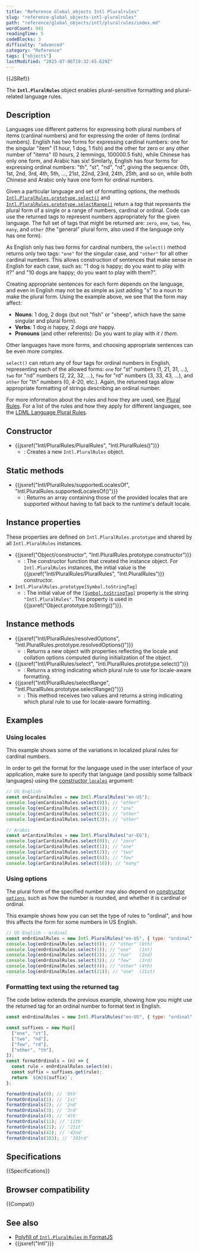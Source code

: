 ```yaml
---
title: "Reference Global_objects Intl Pluralrules"
slug: "reference-global_objects-intl-pluralrules"
path: "reference/global_objects/intl/pluralrules/index.md"
wordCount: 941
readingTime: 5
codeBlocks: 3
difficulty: "advanced"
category: "Reference"
tags: ["objects"]
lastModified: "2025-07-06T19:32:45.629Z"
---
```



{{JSRef}}

The **`Intl.PluralRules`** object enables plural-sensitive formatting and plural-related language rules.

## Description

Languages use different patterns for expressing both plural numbers of items (cardinal numbers) and for expressing the order of items (ordinal numbers).
English has two forms for expressing cardinal numbers: one for the singular "item" (1 hour, 1 dog, 1 fish) and the other for zero or any other number of "items" (0 hours, 2 lemmings, 100000.5 fish), while Chinese has only one form, and Arabic has six!
Similarly, English has four forms for expressing ordinal numbers: "th", "st", "nd", "rd", giving the sequence: 0th, 1st, 2nd, 3rd, 4th, 5th, ..., 21st, 22nd, 23rd, 24th, 25th, and so on, while both Chinese and Arabic only have one form for ordinal numbers.

Given a particular language and set of formatting options, the methods [`Intl.PluralRules.prototype.select()`](/en-US/docs/Web/JavaScript/Reference/Global_Objects/Intl/PluralRules/select) and [`Intl.PluralRules.prototype.selectRange()`](/en-US/docs/Web/JavaScript/Reference/Global_Objects/Intl/PluralRules/selectRange) return a _tag_ that represents the plural form of a single or a range of numbers, cardinal or ordinal.
Code can use the returned tags to represent numbers appropriately for the given language.
The full set of tags that might be returned are: `zero`, `one`, `two`, `few`, `many`, and `other` (the "general" plural form, also used if the language only has one form).

As English only has two forms for cardinal numbers, the `select()` method returns only two tags: `"one"` for the singular case, and `"other"` for all other cardinal numbers.
This allows construction of sentences that make sense in English for each case, such as: "1 dog is happy; do you want to play with it?" and "10 dogs are happy; do you want to play with them?".

Creating appropriate sentences for each form depends on the language, and even in English may not be as simple as just adding "s" to a noun to make the plural form.
Using the example above, we see that the form may affect:

- **Nouns**: 1 dog, 2 dogs (but not "fish" or "sheep", which have the same singular and plural form).
- **Verbs**: 1 dog _is_ happy, 2 dogs _are_ happy.
- **Pronouns** (and other referents): Do you want to play with _it_ / _them_.

Other languages have more forms, and choosing appropriate sentences can be even more complex.

`select()` can return any of four tags for ordinal numbers in English, representing each of the allowed forms: `one` for "st" numbers (1, 21, 31, ...), `two` for "nd" numbers (2, 22, 32, ...), `few` for "rd" numbers (3, 33, 43, ...), and `other` for "th" numbers (0, 4-20, etc.).
Again, the returned tags allow appropriate formatting of strings describing an ordinal number.

For more information about the rules and how they are used, see [Plural Rules](https://cldr.unicode.org/index/cldr-spec/plural-rules).
For a list of the rules and how they apply for different languages, see the [LDML Language Plural Rules](https://www.unicode.org/cldr/charts/43/supplemental/language_plural_rules.html).

## Constructor

- {{jsxref("Intl/PluralRules/PluralRules", "Intl.PluralRules()")}}
  - : Creates a new `Intl.PluralRules` object.

## Static methods

- {{jsxref("Intl/PluralRules/supportedLocalesOf", "Intl.PluralRules.supportedLocalesOf()")}}
  - : Returns an array containing those of the provided locales that are supported without having to fall back to the runtime's default locale.

## Instance properties

These properties are defined on `Intl.PluralRules.prototype` and shared by all `Intl.PluralRules` instances.

- {{jsxref("Object/constructor", "Intl.PluralRules.prototype.constructor")}}
  - : The constructor function that created the instance object. For `Intl.PluralRules` instances, the initial value is the {{jsxref("Intl/PluralRules/PluralRules", "Intl.PluralRules")}} constructor.
- `Intl.PluralRules.prototype[Symbol.toStringTag]`
  - : The initial value of the [`[Symbol.toStringTag]`](/en-US/docs/Web/JavaScript/Reference/Global_Objects/Symbol/toStringTag) property is the string `"Intl.PluralRules"`. This property is used in {{jsxref("Object.prototype.toString()")}}.

## Instance methods

- {{jsxref("Intl/PluralRules/resolvedOptions", "Intl.PluralRules.prototype.resolvedOptions()")}}
  - : Returns a new object with properties reflecting the locale and collation options computed during initialization of the object.
- {{jsxref("Intl/PluralRules/select", "Intl.PluralRules.prototype.select()")}}
  - : Returns a string indicating which plural rule to use for locale-aware formatting.
- {{jsxref("Intl/PluralRules/selectRange", "Intl.PluralRules.prototype.selectRange()")}}
  - : This method receives two values and returns a string indicating which plural rule to use for locale-aware formatting.

## Examples

### Using locales

This example shows some of the variations in localized plural rules for cardinal numbers.

In order to get the format for the language used in the user interface of your application, make sure to specify that language (and possibly some fallback languages) using the [constructor `locales`](/en-US/docs/Web/JavaScript/Reference/Global_Objects/Intl/PluralRules/PluralRules#locales) argument:

```js
// US English
const enCardinalRules = new Intl.PluralRules("en-US");
console.log(enCardinalRules.select(0)); // "other"
console.log(enCardinalRules.select(1)); // "one"
console.log(enCardinalRules.select(2)); // "other"
console.log(enCardinalRules.select(3)); // "other"

// Arabic
const arCardinalRules = new Intl.PluralRules("ar-EG");
console.log(arCardinalRules.select(0)); // "zero"
console.log(arCardinalRules.select(1)); // "one"
console.log(arCardinalRules.select(2)); // "two"
console.log(arCardinalRules.select(6)); // "few"
console.log(arCardinalRules.select(18)); // "many"
```

### Using options

The plural form of the specified number may also depend on [constructor `options`](/en-US/docs/Web/JavaScript/Reference/Global_Objects/Intl/PluralRules/PluralRules#options), such as how the number is rounded, and whether it is cardinal or ordinal.

This example shows how you can set the type of rules to "ordinal", and how this affects the form for some numbers in US English.

```js
// US English - ordinal
const enOrdinalRules = new Intl.PluralRules("en-US", { type: "ordinal" });
console.log(enOrdinalRules.select(0)); // "other" (0th)
console.log(enOrdinalRules.select(1)); // "one"   (1st)
console.log(enOrdinalRules.select(2)); // "two"   (2nd)
console.log(enOrdinalRules.select(3)); // "few"   (3rd)
console.log(enOrdinalRules.select(4)); // "other" (4th)
console.log(enOrdinalRules.select(21)); // "one"  (21st)
```

### Formatting text using the returned tag

The code below extends the previous example, showing how you might use the returned tag for an ordinal number to format text in English.

```js
const enOrdinalRules = new Intl.PluralRules("en-US", { type: "ordinal" });

const suffixes = new Map([
  ["one", "st"],
  ["two", "nd"],
  ["few", "rd"],
  ["other", "th"],
]);
const formatOrdinals = (n) => {
  const rule = enOrdinalRules.select(n);
  const suffix = suffixes.get(rule);
  return `${n}${suffix}`;
};

formatOrdinals(0); // '0th'
formatOrdinals(1); // '1st'
formatOrdinals(2); // '2nd'
formatOrdinals(3); // '3rd'
formatOrdinals(4); // '4th'
formatOrdinals(11); // '11th'
formatOrdinals(21); // '21st'
formatOrdinals(42); // '42nd'
formatOrdinals(103); // '103rd'
```

## Specifications

{{Specifications}}

## Browser compatibility

{{Compat}}

## See also

- [Polyfill of `Intl.PluralRules` in FormatJS](https://formatjs.github.io/docs/polyfills/intl-pluralrules/)
- {{jsxref("Intl")}}
